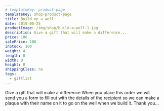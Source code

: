 ```yaml
---
# templateKey: product-page
templateKey: shop-product-page
title: Build up a well
date: 2019-05-25
productImage: /img/shop/build-a-well-1.jpg
description: Give a gift that will make a difference...
price: 100
salePrice: 100
inStock: 100
weight: 4
length: 0
width: 0
height: 0
shippingClass: na
tags:
  - giftlist
---
```


Give a gift that will make a difference When you place this order we will send you a form to fill out with the details of the recipient so we can make a plaque with their name on it to go on the well when we build it. Thank you…

